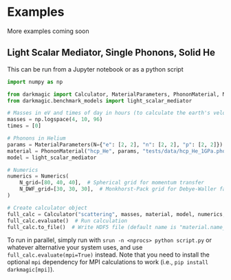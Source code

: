 # Examples

More examples coming soon

## Light Scalar Mediator, Single Phonons, Solid He


This can be run from a Jupyter notebook or as a python script
```python
import numpy as np

from darkmagic import Calculator, MaterialParameters, PhononMaterial, Numerics
from darkmagic.benchmark_models import light_scalar_mediator

# Masses in eV and times of day in hours (to calculate the earth's velocity)
masses = np.logspace(4, 10, 96)
times = [0]

# Phonons in Helium
params = MaterialParameters(N={"e": [2, 2], "n": [2, 2], "p": [2, 2]})
material = PhononMaterial("hcp_He", params, "tests/data/hcp_He_1GPa.phonopy.yaml")
model = light_scalar_mediator

# Numerics
numerics = Numerics(
    N_grid=[80, 40, 40],  # Spherical grid for momentum transfer
    N_DWF_grid=[30, 30, 30],  # Monkhorst-Pack grid for Debye-Waller factor
)

# Create calculator object
full_calc = Calculator("scattering", masses, material, model, numerics, times)
full_calc.evaluate()  # Run calculation
full_calc.to_file()  # Write HDF5 file (default name is "material.name_model.name.h5")
```

To run in parallel, simply run with `srun -n <nprocs> python script.py` or whatever alternative your system uses, and use `full_calc.evaluate(mpi=True)` instead. Note that you need to install the optional `mpi` dependency for MPI calculations to work (i.e., `pip install darkmagic[mpi]`).